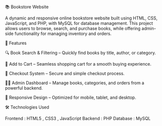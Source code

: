 📚 Bookstore Website

A dynamic and responsive online bookstore website built using HTML, CSS, JavaScript, and PHP, with MySQL for database management. This project allows users to browse, search, and purchase books, while offering admin-side functionality for managing inventory and orders.


🌟 Features

🔍 Book Search & Filtering – Quickly find books by title, author, or category.

🛒 Add to Cart – Seamless shopping cart for a smooth buying experience.

🧾 Checkout System – Secure and simple checkout process.

🧑‍💼 Admin Dashboard – Manage books, categories, and orders from a powerful backend.

📱 Responsive Design – Optimized for mobile, tablet, and desktop.


🛠️ Technologies Used

Frontend	: HTML5 , CSS3	, JavaScript
Backend	: 	PHP
Database : MySQL
